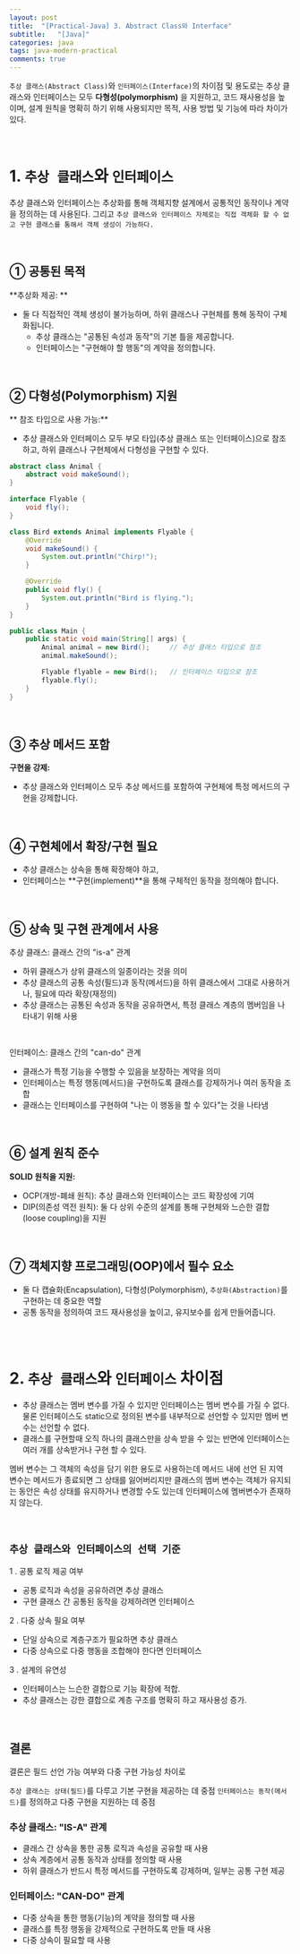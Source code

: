 ```yaml
---
layout: post
title:  "[Practical-Java] 3. Abstract Class와 Interface"
subtitle:   "[Java]"
categories: java
tags: java-modern-practical
comments: true
---
```



`추상 클래스(Abstract Class)`와 `인터페이스(Interface)`의 차이점 및 용도로는 추상 클래스와 인터페이스는 모두 **다형성(polymorphism)** 을 지원하고, 코드 재사용성을 높이며, 설계 원칙을 명확히 하기 위해 사용되지만 목적, 사용 방법 및 기능에 따라 차이가 있다.

<br>

# 1. `추상 클래스`와 `인터페이스`

추상 클래스와 인터페이스는 추상화를 통해 객체지향 설계에서 공통적인 동작이나 계약을 정의하는 데 사용된다. 
그리고 `추상 클래스와 인터페이스 자체로는 직접 객체화 할 수 없고 구현 클래스를 통해서 객체 생성이 가능하다.`

<br>

## ① 공통된 목적

**추상화 제공: **

- 둘 다 직접적인 객체 생성이 불가능하며, 하위 클래스나 구현체를 통해 동작이 구체화됩니다.
  - 추상 클래스는 "공통된 속성과 동작"의 기본 틀을 제공합니다.
  - 인터페이스는 "구현해야 할 행동"의 계약을 정의합니다.

<br> 

## ② 다형성(Polymorphism) 지원

** 참조 타입으로 사용 가능:**

- 추상 클래스와 인터페이스 모두 부모 타입(추상 클래스 또는 인터페이스)으로 참조하고, 하위 클래스나 구현체에서 다형성을 구현할 수 있다.

```java
abstract class Animal {
    abstract void makeSound();
}

interface Flyable {
    void fly();
}

class Bird extends Animal implements Flyable {
    @Override
    void makeSound() {
        System.out.println("Chirp!");
    }

    @Override
    public void fly() {
        System.out.println("Bird is flying.");
    }
}

public class Main {
    public static void main(String[] args) {
        Animal animal = new Bird();     // 추상 클래스 타입으로 참조
        animal.makeSound();

        Flyable flyable = new Bird();   // 인터페이스 타입으로 참조
        flyable.fly();
    }
}
```

<br>

## ③ 추상 메서드 포함

**구현을 강제:**
- 추상 클래스와 인터페이스 모두 추상 메서드를 포함하여 구현체에 특정 메서드의 구현을 강제합니다.

<br>

## ④ 구현체에서 확장/구현 필요

- 추상 클래스는 상속을 통해 확장해야 하고,
- 인터페이스는 **구현(implement)**을 통해 구체적인 동작을 정의해야 합니다.

<br> 

## ⑤ 상속 및 구현 관계에서 사용

추상 클래스: 클래스 간의 "is-a" 관계
- 하위 클래스가 상위 클래스의 일종이라는 것을 의미
- 추상 클래스의 공통 속성(필드)과 동작(메서드)을 하위 클래스에서 그대로 사용하거나, 필요에 따라 확장(재정의)
- 추상 클래스는 공통된 속성과 동작을 공유하면서, 특정 클래스 계층의 멤버임을 나타내기 위해 사용

<br> 

인터페이스: 클래스 간의 "can-do" 관계

- 클래스가 특정 기능을 수행할 수 있음을 보장하는 계약을 의미
- 인터페이스는 특정 행동(메서드)을 구현하도록 클래스를 강제하거나 여러 동작을 조합
- 클래스는 인터페이스를 구현하여 "나는 이 행동을 할 수 있다"는 것을 나타냄

<br>

## ⑥ 설계 원칙 준수  

**SOLID 원칙을 지원:**

- OCP(개방-폐쇄 원칙): 추상 클래스와 인터페이스는 코드 확장성에 기여
- DIP(의존성 역전 원칙): 둘 다 상위 수준의 설계를 통해 구현체와 느슨한 결합(loose coupling)을 지원

<br>

## ⑦ 객체지향 프로그래밍(OOP)에서 필수 요소

- 둘 다 캡슐화(Encapsulation), 다형성(Polymorphism), `추상화(Abstraction)`를 구현하는 데 중요한 역할
- 공통 동작을 정의하여 코드 재사용성을 높이고, 유지보수를 쉽게 만들어줍니다.

<br><br>



# 2. `추상 클래스`와 `인터페이스` 차이점

- 추상 클래스는 멤버 변수를 가질 수 있지만 인터페이스는 멤버 변수를 가질 수 없다. 물론 인터페이스도 static으로 정의된 변수를 내부적으로 선언할 수 있지만 멤버 변수는 선언할 수 없다.
- 클래스를 구현할때 오직 하나의 클래스만을 상속 받을 수 있는 반면에 인터페이스는 여러 개를 상속받거나 구현 할 수 있다.

멤버 변수는 그 객체의 속성을 담기 위한 용도로 사용하는데 메서드 내에 선언 된 지역 변수는 메서드가 종료되면 그 상태를 잃어버리지만 클래스의 멤버 변수는 객체가 유지되는 동안은 속성 상태를 유지하거나 변경할 수도 있는데 인터페이스에 멤버변수가 존재하지 않는다. 

<br>

## `추상 클래스와 인터페이스의 선택 기준`

1 . 공통 로직 제공 여부 
- 공통 로직과 속성을 공유하려면 추상 클래스
- 구현 클래스 간 공통된 동작을 강제하려면 인터페이스

2 . 다중 상속 필요 여부
- 단일 상속으로 계층구조가 필요하면 추상 클래스
- 다중 상속으로 다중 행동을 조합해야 한다면 인터페이스

3 . 설계의 유연성
- 인터페이스는 느슨한 결합으로 기능 확장에 적합.
- 추상 클래스는 강한 결합으로 계층 구조를 명확히 하고 재사용성 증가.

<br>


## 결론

결론은 필드 선언 가능 여부와 다중 구현 가능성 차이로  

`추상 클래스는 상태(필드)`를 다루고 기본 구현을 제공하는 데 중점 
`인터페이스는 동작(메서드)`를 정의하고 다중 구현을 지원하는 데 중점

### 추상 클래스: "IS-A" 관계

- 클래스 간 상속을 통한 공통 로직과 속성을 공유할 때 사용 
- 상속 계층에서 공통 동작과 상태를 정의할 때 사용
- 하위 클래스가 반드시 특정 메서드를 구현하도록 강제하며, 일부는 공통 구현 제공

### 인터페이스: "CAN-DO" 관계

- 다중 상속을 통한 행동(기능)의 계약을 정의할 때 사용
- 클래스를 특정 행동을 강제적으로 구현하도록 만들 때 사용
- 다중 상속이 필요할 때 사용
